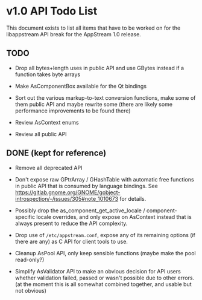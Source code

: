 v1.0 API Todo List
==================

This document exists to list all items that have to be worked on for the
libappstream API break for the AppStream 1.0 release.

## TODO

 * Drop all bytes+length uses in public API and use GBytes instead if a function takes byte arrays

 * Make AsComponentBox available for the Qt bindings

 * Sort out the various markup-to-text conversion functions, make some of them public API and maybe rewrite some
   (there are likely some performance improvements to be found there)

 * Review AsContext enums

 * Review all public API

## DONE (kept for reference)

 * Remove all deprecated API

 * Don't expose raw GPtrArray / GHashTable with automatic free functions in public API
   that is consumed by language bindings. See https://gitlab.gnome.org/GNOME/gobject-introspection/-/issues/305#note_1010673
   for details.

 * Possibly drop the as_component_get_active_locale / component-specific locale overrides, and only expose on AsContext
   instead that is always present to reduce the API complexity.

 * Drop use of `/etc/appstream.conf`, expose any of its remaining options (if there are any) as C API
   for client tools to use.

 * Cleanup AsPool API, only keep sensible functions (maybe make the pool read-only?)

 * Simplify AsValidator API to make an obvious decision for API users whether validation failed, passed or wasn't possible due to other errors.
   (at the moment this is all somewhat combined together, and usable but not obvious)

